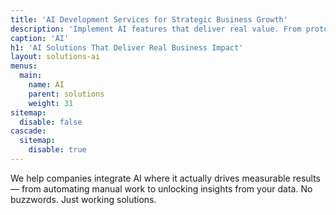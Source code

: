 ```yaml
---
title: 'AI Development Services for Strategic Business Growth'
description: 'Implement AI features that deliver real value. From prototypes to production-grade systems, we build smarter, faster, and more reliable AI solutions.'
caption: 'AI'
h1: 'AI Solutions That Deliver Real Business Impact'
layout: solutions-ai
menus:
  main:
    name: AI
    parent: solutions
    weight: 31
sitemap:
  disable: false
cascade:
  sitemap:
    disable: true
---
```


We help companies integrate AI where it actually drives measurable results — from automating
manual work to unlocking insights from your data. No buzzwords. Just working solutions.
